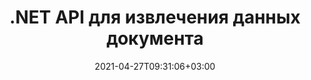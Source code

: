 ---
############################# Static ############################
layout: "product"
date: 2021-04-27T09:31:06+03:00
draft: false

product: "Parser"
product_tag: "parser"
platform: ".NET"
platform_tag: "net"

############################# Head ############################
head_title: "API парсинга .NET, извлечение метаданных текстовых изображений из PDF Word Excel"
head_description: "API анализа документов C# .NET для извлечения текста, изображений, метаданных и кодирования из баз данных, PDF, Word, Excel, презентаций, Интернета, электронной почты, форматов файлов EPUB и zip.."

############################# Header ############################
title: ".NET API для извлечения данных документа"
description: "Извлекайте изображения, необработанный или форматированный текст и метаданные из документов, электронных таблиц, презентаций, электронных писем и архивов из приложений .NET."
button:
    enable: true

############################# SubMenu ############################
submenu:
    enable: true
    
    left:
        img_alt: "GroupDocs.Parser for .NET"
        image: "/border/groupdocs-parser-net.svg"
        product: "GroupDocs.Parser"
        platform: ".NET"

    middle:
        button:
            # button loop
            - link: "#overview"
              text: "Обзор"

            # button loop
            - link: "#features"
              text: "Функции"

            # button loop
            - link: "#support"
              text: "Support"

            # button loop
            - link: "https://products.groupdocs.app/parser"
              text: "Live Demo"

            # button loop
            - link: "https://purchase.groupdocs.com/pricing/parser/net"
              text: "Pricing"

    right:
        link_download: "https://downloads.groupdocs.com/parser"
        link_learn: "https://docs.groupdocs.com/parser/net/"
        link_buy: "https://purchase.groupdocs.com"

############################# Обзор ############################
overview:
    enable: true
    content: |
      GroupDocs.Parser для .NET — это API извлечения текста, метаданных и изображений для бизнес-приложений, разработанных с использованием C#, ASP.NET и других технологий .NET. Он поддерживает извлечение необработанного, форматированного и структурированного текста, а также метаданных из файлов поддерживаемых форматов. С помощью GroupDocs.Parser для .NET ваши приложения также могут выполнять синтаксический анализ защищенных паролем документов для популярных форматов, таких как документы обработки Word, электронные таблицы Excel, презентации PowerPoint, OneNote, файлы PDF и ZIP-архивы.
    tabs:
      enable: true
      
      ## TAB ONE ##
      tab_one:
        description: |
          Ниже приведен обзор GroupDocs.Parser для .NET:
      
        left:
          enable: true
          icon: "fas fa-tools"
          title: "Функции"
          content: |
            * Извлечь изображения
            * Извлечь необработанный текст
            * Извлечь форматированный текст
            * Извлечь структурированный текст
            * Извлечь метаданные
            * Извлечение из файлов в ZIP-файле
            * Извлечь путем поиска
            * Извлечь с помощью Text Formatters
            * Определить стандарт кодирования
            * Определить тип носителя
        
        right:
          enable: true
          icon: "fab fa-html5"
          title: "API"
          content: |
            * Получает входной файл
            * Извлекает необработанный или форматированный текст
            * Извлекает метаданные
      
      ## TAB TWO ##
      tab_two:
        description: |
          GroupDocs.Parser для .NET поддерживает следующие [форматы файлов документов](https://docs.groupdocs.com/parser/net/supported-document-formats/):

        left:
          enable: true
          table:
            # table loop
            - title: "Извлечение текста"
              content: |
                * **Текст**: DOC, DOCX, DOT, DOTM, DOTX, DOCM, RTF, ODT, OTT, TXT, MD, WordprocessingML (XML)
                * **Таблицы**: XLS, XLSX, CSV, XLSM, XLSB, ODS, SpreadsheetML (XML), XLT, XLTX, XLTM, OTS, XLA, XLAM, TSV
                * **Презентации**: PPT, PPTX, PPTM, PPS, PPSX, PPSM, POT, POTX, POTM, ODP, OTP
                * **OneNote**: ОДИН
                * **Электронная почта**: MSG, EML, EMLX, PST, OST, MS EXCHANGE SERVER, POP, IMAP
                * **Электронное издание**: EPUB, FB2
                * **Переносимый документ**: PDF, портфолио PDF, зашифрованный PDF
                * **На основе DOM**: XML, HTML, XHTML, MHTML
                * **Сжатие и упаковка**: ZIP, CHM
                * **База данных**: ADO.NET

            # table loop
            - title: "Обнаружение кодирования"
              content: |
                * **BOM**: UTF32 LE, UTF32 BE, UTF16 LE, UTF16 BE, UTF8, and UTF7
                * **Content**: UTF32 LE, UTF32 BE, UTF16 LE, UTF16 BE, UTF8, and ANSI

        right:
          enable: true
          table:
            # table loop
            - title: "Извлечение метаданных"
              content: |
                * **Текст**: DOC, DOCX, DOT, DOTX, DOTM, OTT, ODT
                * **Электронные таблицы**: XLS, XLSX, XLT, XLTX, XLTM, XLA, XLAM, OTS, ODS
                * **Презентации**: PPT, PPTX, POT, POTX, POTM, PPSM, PPTM, OTP, ODP
                * **Электронная почта**: MSG, EML, EMLX
                * **Электронное издание**: EPUB, FB2
                * **Другое**: PDF

            # table loop
            - title: "Text & Извлечение метаданных"
              content: |
                * **Шаблон**: DOTX, POTX
                * **Шаблон с поддержкой макросов**: DOTM, POTM, PPSM, PPTM
                * **Шаблон OpenDocument**: OTT

            # table loop
            - title: "Извлечение изображения"
              content: |
                * **Текст**: DOC, DOCX, DOCM, RTF, DOT, DOTM, DOTX, ODT
                * **Таблицы**: XLS, XLSX, XLSM, XLSB, ODS, XLT, XLTM, XLTX
                * **Презентации**: PPT, PPTX, PPTM, ODP, POT, POTM, POTX, PPS, PPSX, PPSM
                * **Переносимый документ**: PDF, POT, POTM, POTX
                * **Электронная книга**: CHM, EPUB, FB2
                * **Разметка**: HTML

      ## TAB THREE ##
      tab_three:
        description: |
          GroupDocs.Parser for .NET поддерживает следующие Операционные системы Менеджер пакетовs:
        
        left:
          enable: true
          table:
            # table loop
            - icon: "fab fa-windows"
              title: "Операционные системы"
              content: |
                * Рабочий стол Windows
                * Windows-сервер
                * Windows Azure
                * линукс

            # table loop
            - icon: "fas fa-code"
              title: "Поддерживаемые платформы"
              content: |
                * .NET Framework 2.0 или выше
                * Монофреймворк 1.2 или выше
                * .NET Стандарт 2.0
                * .NET Core 2.0

        right:
          enable: true
          table:
            # table loop
            - icon: "fas fa-box"
              title: "Менеджер пакетов"
              content: |
                * NuGet

            # table loop
            - icon: "fas fa-tools"
              title: "Среды разработки"
              content: |
                * Microsoft Visual Studio
                * Xamarin.Android
                * Xamarin.IOS
                * Xamarin.Mac
                * МоноДевелопмент

############################# Функции ############################
features:
    enable: true
    title: "GroupDocs.Parser for .NET Функции"

    feature:
      # feature loop
      - icon: "fas fa-copy"
        content: "Статистический подсчет встречаемости слов в одном или нескольких файлах"

      # feature loop
      - icon: "fas fa-eye"
        content: "Извлечение текста и метаданных из листов Excel и шаблонов презентаций"

      # feature loop
      - icon: "fas fa-bolt"
        content: "Извлечение текстового содержимого из файла или потока без установки Document Reader"
      
      # feature loop
      - icon: "fas fa-file-powerpoint"
        content: "Получить отформатированный текст из документа, используя режим быстрого или стандартного извлечения текста"

      # feature loop
      - icon: "fas fa-code"
        content: "Определить тип носителя XML-документов, защищенных паролем, и извлечь из них текст"

      # feature loop
      - icon: "fas fa-cloud"
        content: "Программное получение форматированного текста из электронных писем и вложений"

      # feature loop
      - icon: "fas fa-remove-format"
        content: "Вытягивание текста из одной или нескольких страниц документа OneNote"

      # feature loop
      - icon: "fas fa-comment-slash"
        content: "Извлечение данных из документов PDF, MS Word, Excel и презентаций"

      # feature loop
      - icon: "fas fa-location-arrow"
        content: "Извлечение данных из форм PDF и извлечение текста из простого файла PDF или документа портфолио PDF"

      # feature loop
      - icon: "fas fa-border-all"
        content: "Получить отформатированный текст из презентации PowerPoint или вытеснить текст из определенного слайда"

      # feature loop
      - icon: "fas fa-wrench"
        content: "Сбор необработанного или форматированного текста из ячеек, строк и столбцов электронной таблицы Excel"

      # feature loop
      - icon: "fas fa-columns"
        content: "Извлечение необработанного или HTML-форматированного текста из документа Word"

      # feature loop
      - icon: "fas fa-file-word"
        content: "HTML Formatter поддерживает форматирование абзаца, гиперссылки, шрифта, заголовков, списков и таблиц"

      # feature loop
      - icon: "fas fa-envelope"
        content: "Извлечение отдельного предложения или всего текста из файлов EPUB, CHM, Markdown и FB2"

      # feature loop
      - icon: "fas fa-print"
        content: "Выдержка из содержания базы данных, документов PDF, EPUB, CHM и Word Processing"

      # feature loop
      - icon: "fas fa-file-archive"
        content: "Вытащить текст с неповрежденной структурой содержимого и извлечь выделенный текст из документов"

      # feature loop
      - icon: "fas fa-lock"
        content: "Получить текстовую область из документов для анализа и извлечь метаданные из поддерживаемых форматов документов"

      # feature loop
      - icon: "fas fa-file-code"
        content: "Получить все или выбранные изображения из поддерживаемых форматов и повернуть извлеченные изображения"
      
      # feature loop
      - icon: "fas fa-fill-drip"
        content: "Извлечение текста из файлов в Zip-архивах и контейнерах OST и обнаружение типов файлов элементов ZIP-контейнеров"

      # feature loop
      - icon: "fas fa-file-excel"
        content: "Получить данные из контейнера электронной почты (веб-сервер Exchange, POP3, IMAP)"

      # feature loop
      - icon: "fas fa-heading"
        content: "Поиск простого текста, всего слова и регулярного выражения в документах"

      # feature loop
      - icon: "fas fa-project-diagram"
        content: "Подготовка шаблона документа, извлечение данных из документа и анализ полей и таблиц данных"

      # feature loop
      - icon: "fas fa-cube"
        content: "Поиск и извлечение выделенных выражений в документах"

      # feature loop
      - icon: "fab fa-uncharted"
        content: "Получить текст с помощью форматирования обычного текста (Простой и ASCII) или с помощью форматирования Markdown"

      # feature loop
      - icon: "fab fa-uncharted"
        content: "Markdown Formatter поддерживает форматирование шрифта, гиперссылок, заголовков, списков и таблиц"

      # feature loop
      - icon: "fab fa-uncharted"
        content: "Выполнение пользовательского форматирования с помощью краев, углов и пересечений для форматирования обычного текста"

      # feature loop
      - icon: "fab fa-uncharted"
        content: "Перемещение макета таблицы и обнаружение таблиц в прямоугольной области с помощью разделителей столбцов"

      # feature loop
      - icon: "fab fa-uncharted"
        content: "Извлечение текста из фигур, объектов WordArt и текстовых полей в форматах файлов Microsoft Office"

      # feature loop
      - icon: "fab fa-uncharted"
        content: "Извлечь изображенияв файлы — сохранение в форматах JPG, PNG, GIF, BMP, PNG или WEBP"

    больше_функций:
      # more_feature_loop
      - title: "Извлечение текста из документа"
        content: |
          Использовать GroupDocs.Parser for .NET API для извлечения текста из документа очень просто и достигается с помощью всего нескольких строк кода:

          ```cs
          using(Parser parser = new Parser("sample.docx"))
          {
            // Извлечь текст в ридер
            using(TextReader reader = parser.GetText())
            {
              // Распечатать текст из документа
              // Если извлечение текста не поддерживается, считыватель имеет значение null
              Console.WriteLine(reader == null ? "Text extraction isn't supported." : reader.ReadToEnd());
            }
          }
          ```

############################# Support ############################
support:
    enable: true

############################# Solutions ############################
solutions:
    enable: true
    title: "GroupDocs.Parser предлагает API для просмотра документов для других популярных сред разработки."

    solution:
        # solution loop
        - img_alt: "GroupDocs.Parser for Java"
          image: "/border/groupdocs-parser-java.svg"
          product: "GroupDocs.Parser"
          platform: "Java"
          link: "/parser/java/"

############################# Back to top ###############################
back_to_top:
  enable: true
---